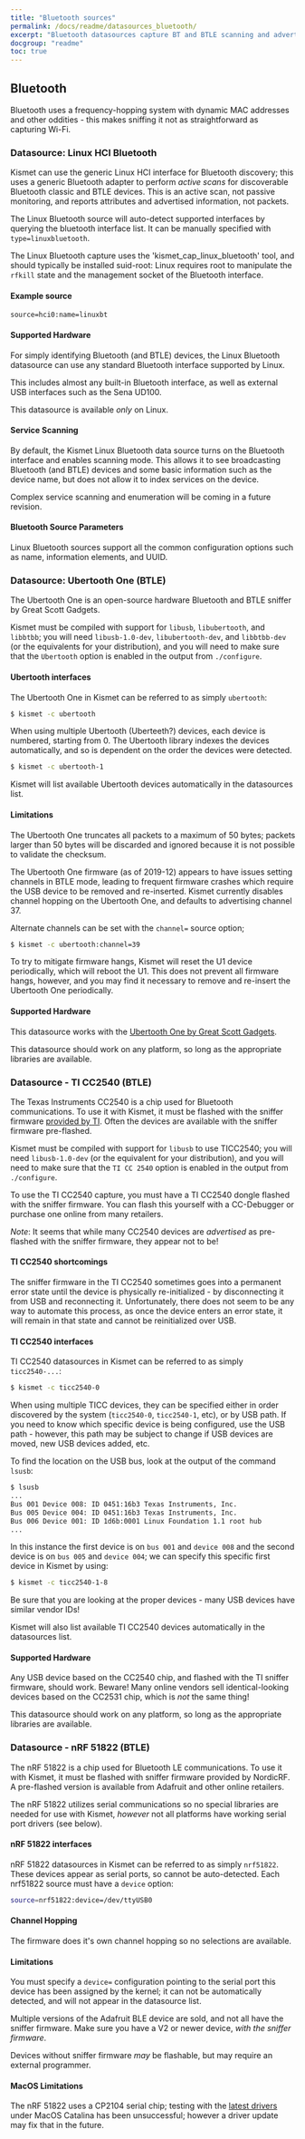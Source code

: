 ```yaml
---
title: "Bluetooth sources"
permalink: /docs/readme/datasources_bluetooth/
excerpt: "Bluetooth datasources capture BT and BTLE scanning and advertised data."
docgroup: "readme"
toc: true
---
```


## Bluetooth
Bluetooth uses a frequency-hopping system with dynamic MAC addresses and other oddities - this makes sniffing it not as straightforward as capturing Wi-Fi.

### Datasource: Linux HCI Bluetooth

Kismet can use the generic Linux HCI interface for Bluetooth discovery; this uses a generic Bluetooth adapter to perform *active scans* for discoverable Bluetooth classic and BTLE devices.  This is an active scan, not passive monitoring, and reports attributes and advertised information, not packets.

The Linux Bluetooth source will auto-detect supported interfaces by querying the bluetooth interface list.  It can be manually specified with `type=linuxbluetooth`.

The Linux Bluetooth capture uses the 'kismet_cap_linux_bluetooth' tool, and should typically be installed suid-root:  Linux requires root to manipulate the `rfkill` state and the management socket of the Bluetooth interface.

#### Example source
```
source=hci0:name=linuxbt
```

#### Supported Hardware

For simply identifying Bluetooth (and BTLE) devices, the Linux Bluetooth datasource can use any standard Bluetooth interface supported by Linux.

This includes almost any built-in Bluetooth interface, as well as external USB interfaces such as the Sena UD100.

This datasource is available *only* on Linux.

#### Service Scanning

By default, the Kismet Linux Bluetooth data source turns on the Bluetooth interface and enables scanning mode.  This allows it to see broadcasting Bluetooth (and BTLE) devices and some basic information such as the device name, but does not allow it to index services on the device.

Complex service scanning and enumeration will be coming in a future revision.

#### Bluetooth Source Parameters
Linux Bluetooth sources support all the common configuration options such as name, information elements, and UUID.

### Datasource: Ubertooth One (BTLE)

The Ubertooth One is an open-source hardware Bluetooth and BTLE sniffer by Great Scott Gadgets.

Kismet must be compiled with support for `libusb`, `libubertooth`, and `libbtbb`; you will need `libusb-1.0-dev`, `libubertooth-dev`, and `libbtbb-dev` (or the equivalents for your distribution), and you will need to make sure that the `Ubertooth` option is enabled in the output from `./configure`.

#### Ubertooth interfaces

The Ubertooth One in Kismet can be referred to as simply `ubertooth`:

```bash
$ kismet -c ubertooth
```

When using multiple Ubertooth (Uberteeth?) devices, each device is numbered, starting from 0.  The Ubertooth library indexes the devices automatically, and so is dependent on the order the devices were detected.

```bash
$ kismet -c ubertooth-1
```

Kismet will list available Ubertooth devices automatically in the datasources list.

#### Limitations

The Ubertooth One truncates all packets to a maximum of 50 bytes; packets larger than 50 bytes will be discarded and ignored because it is not possible to validate the checksum.

The Ubertooth One firmware (as of 2019-12) appears to have issues setting channels in BTLE mode, leading to frequent firmware crashes which require the USB device to be removed and re-inserted.  Kismet currently disables channel hopping on the Ubertooth One, and defaults to advertising channel 37.

Alternate channels can be set with the `channel=` source option;

```bash
$ kismet -c ubertooth:channel=39
```

To try to mitigate firmware hangs, Kismet will reset the U1 device periodically, which will reboot the U1.  This does not prevent all firmware hangs, however, and you may find it necessary to remove and re-insert the Ubertooth One periodically.

#### Supported Hardware

This datasource works with the [Ubertooth One by Great Scott Gadgets](https://greatscottgadgets.com/ubertoothone/).

This datasource should work on any platform, so long as the appropriate libraries are available.

### Datasource - TI CC2540 (BTLE)

The Texas Instruments CC2540 is a chip used for Bluetooth communications.  To use it with Kismet, it must be flashed with the sniffer firmware [provided by TI](http://www.ti.com/tool/PACKET-SNIFFER).  Often the devices are available with the sniffer firmware pre-flashed.

Kismet must be compiled with support for `libusb` to use TICC2540; you will need `libusb-1.0-dev` (or the equivalent for your distribution), and you will need to make sure that the `TI CC 2540` option is enabled in the output from `./configure`.

To use the TI CC2540 capture, you must have a TI CC2540 dongle flashed with the sniffer firmware. You can flash this yourself with a CC-Debugger or purchase one online from many retailers.

*Note*: It seems that while many CC2540 devices are *advertised* as pre-flashed with the sniffer firmware, they appear not to be!

#### TI CC2540 shortcomings

The sniffer firmware in the TI CC2540 sometimes goes into a permanent error state until the device is physically re-initialized - by disconnecting it from USB and reconnecting it.  Unfortunately, there does not seem to be any way to automate this process, as once the device enters an error state, it will remain in that state and cannot be reinitialized over USB.

#### TI CC2540 interfaces

TI CC2540 datasources in Kismet can be referred to as simply `ticc2540-...`:

```bash
$ kismet -c ticc2540-0
```

When using multiple TICC devices, they can be specified either in order discovered by the system (`ticc2540-0`, `ticc2540-1`, etc), or by USB path.  If you need to know which specific device is being configured, use the USB path - however, this path may be subject to change if USB devices are moved, new USB devices added, etc.

To find the location on the USB bus, look at the output of the command `lsusb`:

```bash
$ lsusb
...
Bus 001 Device 008: ID 0451:16b3 Texas Instruments, Inc. 
Bus 005 Device 004: ID 0451:16b3 Texas Instruments, Inc.
Bus 006 Device 001: ID 1d6b:0001 Linux Foundation 1.1 root hub
...
```

In this instance the first device is on `bus 001` and `device 008` and the second device is on `bus 005` and `device 004`; we can specify this specific first device in Kismet by using:

```bash
$ kismet -c ticc2540-1-8
```

Be sure that you are looking at the proper devices - many USB devices have similar vendor IDs!

Kismet will also list available TI CC2540 devices automatically in the datasources list.

#### Supported Hardware

Any USB device based on the CC2540 chip, and flashed with the TI sniffer firmware, should work.  Beware!  Many online vendors sell identical-looking devices based on the CC2531 chip, which is *not* the same thing!

This datasource should work on any platform, so long as the appropriate libraries are available.

### Datasource - nRF 51822 (BTLE)

The nRF 51822 is a chip used for Bluetooth LE communications.   To use it with Kismet, it must be flashed with sniffer firmware provided by NordicRF.  A pre-flashed version is available from Adafruit and other online retailers.

The nRF 51822 utilizes serial communications so no special libraries are needed for use with Kismet, *however* not all platforms have working serial port drivers (see below).

#### nRF 51822 interfaces

nRF 51822 datasources in Kismet can be referred to as simply `nrf51822`.  These devices appear as serial ports, so cannot be auto-detected.  Each nrf51822 source must have a `device` option:

```bash
source=nrf51822:device=/dev/ttyUSB0
```

#### Channel Hopping

The firmware does it's own channel hopping so no selections are available.

#### Limitations

You must specify a `device=` configuration pointing to the serial port this device has been assigned by the kernel; it can not be automatically detected, and will not appear in the datasource list.

Multiple versions of the Adafruit BLE device are sold, and not all have the sniffer firmware.  Make sure you have a V2 or newer device, *with the sniffer firmware*.

Devices without sniffer firmware *may* be flashable, but may require an external programmer.

#### MacOS Limitations

The nRF 51822 uses a CP2104 serial chip; testing with the [latest drivers](https://www.silabs.com/products/development-tools/software/usb-to-uart-bridge-vcp-drivers) under MacOS Catalina has been unsuccessful; however a driver update may fix that in the future.

